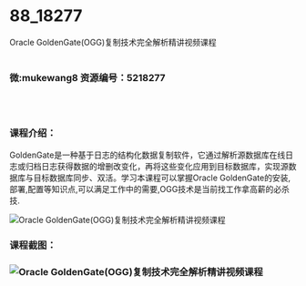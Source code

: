# 88_18277
Oracle GoldenGate(OGG)复制技术完全解析精讲视频课程
<br/></br>
<h3>微:mukewang8 资源编号：5218277</h3>
<br/></br>
<h3>课程介绍：</h3>
<p><a title="查看与 GoldenGate 相关的文章" target="_blank">GoldenGate</a>是一种基于日志的结构化数据复制软件，它通过解析源数据库在线日志或归档日志获得数据的增删改变化，再将这些变化应用到目标数据库，实现源数据库与目标数据库同步、双活。学习本课程可以掌握Oracle <a title="查看与 GoldenGate 相关的文章" target="_blank">GoldenGate</a>的安装,部署,配置等知识点,可以满足工作中的需要,OGG技术是当前找工作拿高薪的必杀技.</p>
<p><img src="https://www.ko996.com/wp-content/uploads/img/2021/02/1-17-300x225.png" alt="Oracle GoldenGate(OGG)复制技术完全解析精讲视频课程"></p>
<div class="info-desc">
<h3>课程截图：</h3>
<h3><img src="https://www.ko996.com/wp-content/uploads/img/2021/02/2-17.png" alt="Oracle GoldenGate(OGG)复制技术完全解析精讲视频课程"></h3>


			
</div>

